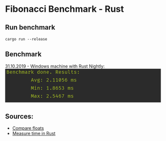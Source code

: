 # Fibonacci Benchmark - Rust

## Run benchmark
```
cargo run --release
```

## Benchmark
31.10.2019 - Windows machine with Rust Nightly:
![Benchmark](benchmark.PNG)

## Sources:
* [Compare floats](https://stackoverflow.com/a/53903615)
* [Measure time in Rust](https://stackoverflow.com/a/39696877)